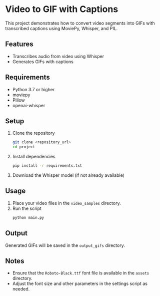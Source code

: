# Video to GIF with Captions

This project demonstrates how to convert video segments into GIFs with transcribed captions using MoviePy, Whisper, and PIL.

## Features
- Transcribes audio from video using Whisper
- Generates GIFs with captions

## Requirements
- Python 3.7 or higher
- moviepy
- Pillow
- openai-whisper

## Setup
1. Clone the repository
    ```bash
    git clone <repository_url>
    cd project
    ```

2. Install dependencies
    ```bash
    pip install -r requirements.txt
    ```

3. Download the Whisper model (if not already available)

## Usage
1. Place your video files in the `video_samples` directory.
2. Run the script
    ```bash
    python main.py
    ```

## Output
Generated GIFs will be saved in the `output_gifs` directory.

## Notes
- Ensure that the `Roboto-Black.ttf` font file is available in the `assets` directory.
- Adjust the font size and other parameters in the settings script as needed.
